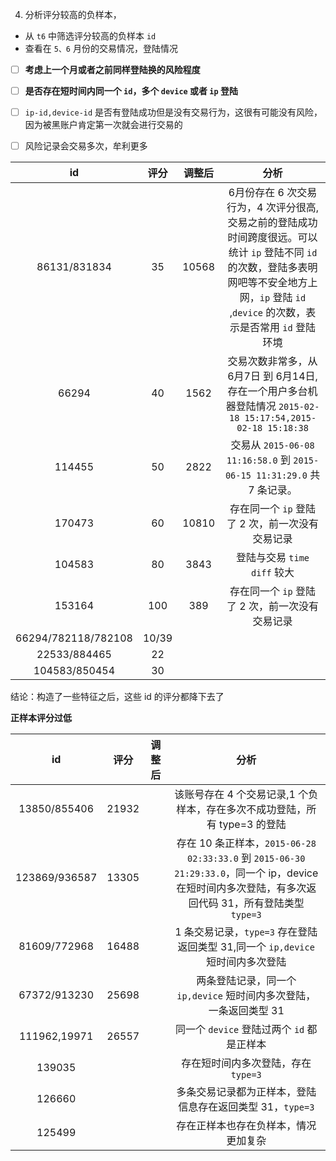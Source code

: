 

4. 分析评分较高的负样本，
- 从 `t6` 中筛选评分较高的负样本 `id`
- 查看在 `5、6` 月份的交易情况，登陆情况

- [ ] **考虑上一个月或者之前同样登陆换的风险程度**

- [ ] **是否存在短时间内同一个 `id`，多个 `device` 或者 `ip` 登陆**

- [ ] `ip-id,device-id` 是否有登陆成功但是没有交易行为，这很有可能没有风险，因为被黑账户肯定第一次就会进行交易的

- [ ] 风险记录会交易多次，牟利更多


| id | 评分| 调整后 | 分析 |
|:---:|:---:|:---:|:---:
|86131/831834| 35 | 10568 | 6月份存在 6 次交易行为，4 次评分很高,交易之前的登陆成功时间跨度很远。可以统计 `ip` 登陆不同 `id` 的次数，登陆多表明网吧等不安全地方上网，`ip` 登陆 `id` ,`device` 的次数，表示是否常用 `id` 登陆环境
|66294| 40 | 1562 | 交易次数非常多，从 6月7日 到 6月14日,存在一个用户多台机器登陆情况 `2015-02-18 15:17:54,2015-02-18 15:18:38`
|114455|50|2822|交易从 `2015-06-08 11:16:58.0` 到 `2015-06-15 11:31:29.0` 共 7 条记录。
|170473|60|10810|存在同一个 `ip` 登陆了 2 次，前一次没有交易记录
|104583|80|3843|登陆与交易 `time diff` 较大
|153164|100|389|存在同一个 `ip` 登陆了 2 次，前一次没有交易记录
| 66294/782118/782108 | 10/39 |
|22533/884465 | 22 |
|104583/850454| 30|
结论：构造了一些特征之后，这些 id 的评分都降下去了


**正样本评分过低**

| id | 评分| 调整后 | 分析 |
|:---:|:---:|:---:|:---:
|13850/855406|21932| | 该账号存在 4 个交易记录,1 个负样本，存在多次不成功登陆，所有 type=3 的登陆
|123869/936587|13305| |存在 10 条正样本，`2015-06-28 02:33:33.0` 到 `2015-06-30 21:29:33.0`，同一个 ip，device 在短时间内多次登陆，有多次返回代码 31，所有登陆类型 `type=3`
|81609/772968|16488| | 1 条交易记录，`type=3` 存在登陆返回类型 31,同一个 `ip,device` 短时间内多次登陆
|67372/913230| 25698 | | 两条登陆记录，同一个 `ip,device` 短时间内多次登陆，一条返回类型 31
|111962,19971|26557| | 同一个 `device` 登陆过两个 `id` 都是正样本
|139035| | | 存在短时间内多次登陆，存在 `type=3`
|126660| | | 多条交易记录都为正样本，登陆信息存在返回类型 31，`type=3`
|125499| | | 存在正样本也存在负样本，情况更加复杂|



